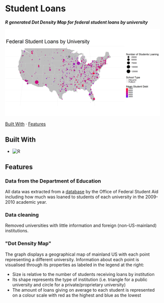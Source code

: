 # Student Loans
***R generated Dot Density Map for federal student loans by university***

![map](./federal-student-loans-by-university-graphic.png)

[Built With](#built-with) · [Features](#features)

## Built With
- ![R](https://img.shields.io/badge/r-%23276DC3.svg?style=for-the-badge&logo=r&logoColor=white)

## Features

### Data from the Department of Education
All data was extracted from a [database](https://catalog.data.gov/dataset/national-student-loan-data-system-722b0) by the Office of Federal Student Aid including how much was loaned to students of each university in the 2009-2010 academic year.  

### Data cleaning
Removed universities with little information and foreign (non-US-mainland) institutions.

### "Dot Density Map"
The graph displays a geographical map of mainland US with each point representing a different university. Information about each point is visualised through its properties as labeled in the legend at the right:

- Size is relative to the number of students receiving loans by institution
- Its shape represents the type of institution (i.e. triangle for a public university and circle for a private/proprietary university)
- The amount of loans giving on average to each student is represented on a colour scale with red as the highest and blue as the lowest